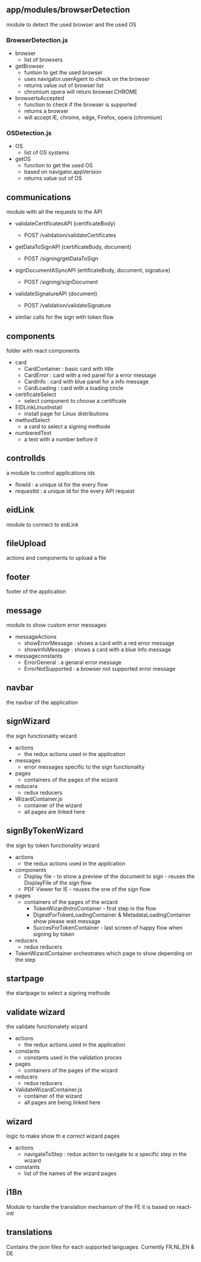 ## app/modules/browserDetection
module to detect the used browser and the used OS

### BrowserDetection.js
+ browser
  + list of browsers
+ getBrowser
  + funtion to get the used browser
  + uses navigator.userAgent to check on the browser
  + returns value out of browser list
  + chromium opera will return browser.CHROME
+ browserIsAccepted
  + function to check if the browser is supported
  + returns a browser
  + will accept IE, chrome, edge, Firefox, opera (chromium)

### OSDetection.js 
+ OS
  + list of OS systems
+ getOS
  + function to get the used OS
  + based on navigator.appVersion
  + returns value out of OS

## communications 
module with all the requests to the API

+ validateCertificatesAPI (certificateBody)
  + POST /validation/validateCertificates
+ getDataToSignAPI (certificateBody, document)
  + POST /signing/getDataToSign
+ signDocumentASyncAPI (ertificateBody, document, signature)
  + POST /signing/signDocument
+ validateSignatureAPI (document)
  + POST /validation/validateSignature

+ similar calls for the sign with token flow

## components
folder with react components 

+ card
  + CardContainer : basic card with title
  + CardError : card with a red panel for a error message
  + CardInfo : card with blue panel for a info message
  + CardLoading : card with a loading circle
+ certificateSelect
  + select component to choose a certificate
+ EIDLinkLinuxInstall
  + install page for Linux distributions
+ methodSelect
  + a card to select a signing methode
+ numberedText 
  + a text with a number before it

## controlIds
a module to control applications ids

+ flowId : a unique id for the every flow
+ requestId : a unique id for the every API request

## eidLink
module to connect to eidLink

## fileUpload
actions and components to upload a file

## footer
footer of the application

## message
module to show custom error messages

+ messageActions
  + showErrorMessage : shows a card with a red error message
  + showInfoMessage : shows a card with a blue info message
+ messageconstants
  + ErrorGeneral : a genaral error message
  + ErrorNotSupported : a browser not supported error message
  
## navbar
the navbar of the application

## signWizard
the sign functionality wizard

+ actions 
  + the redux actions used in the application
+ messages
  + error messages specific to the sign functionality
+ pages
  + containers of the pages of the wizard
+ reducers
  + redux reducers
+ WizardContainer.js
  + container of the wizard
  + all pages are linked here
  
## signByTokenWizard
the sign by token functionality wizard
+ actions 
  + the redux actions used in the application
+ components
  + Display file - to show a preview of the document to sign - reuses the DisplayFile of the sign flow
  + PDF Viewer for IE - reuses the one of the sign flow
+ pages
  + containers of the pages of the wizard
    + TokenWizardIntroContainer - first step in the flow
    + DigestForTokenLoadingContainer & MetadataLoadingContainer show please wait message
    + SuccesForTokenContainer - last screen of happy flow when signing by token
+ reducers
  + redux reducers
+ TokenWizardContainer orchestrates which page to show depending on the step 

## startpage
the startpage to select a signing methode

## validate wizard
the validate functionalety wizard

+ actions 
  + the redux actions used in the application
+ constants
  + constants used in the validation proces
+ pages
  + containers of the pages of the wizard
+ reducers
  + redux reducers
+ ValidateWizardContainer.js
  + container of the wizard
  + all pages are being linked here

## wizard
logic to make show th e correct wizard pages

+ actions 
  + navigateToStep : redux action to navigate to a specific step in the wizard
+ constants
  + list of the names of the wizard pages

## i18n
Module to handle the translation mechanism of the FE it is based on react-intl
  
## translations
Contains the json files for each supported languages. Currently FR,NL,EN & DE